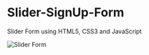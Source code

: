 # Slider-SignUp-Form
Slider Form using HTML5, CSS3 and JavaScript

![Slider Form](https://user-images.githubusercontent.com/105474875/208247336-ae19fb3f-512b-42c0-91a2-53f148d325bb.jpg)
